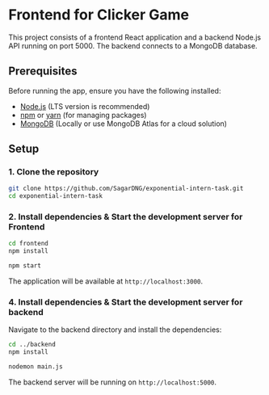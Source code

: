 # Frontend for Clicker Game

This project consists of a frontend React application and a backend Node.js API running on port 5000. The backend connects to a MongoDB database.

## Prerequisites

Before running the app, ensure you have the following installed:

- [Node.js](https://nodejs.org/) (LTS version is recommended)
- [npm](https://www.npmjs.com/) or [yarn](https://yarnpkg.com/) (for managing packages)
- [MongoDB](https://www.mongodb.com/try/download/community) (Locally or use MongoDB Atlas for a cloud solution)

## Setup

### 1. Clone the repository

```bash
git clone https://github.com/SagarDNG/exponential-intern-task.git
cd exponential-intern-task
```

### 2. Install dependencies & Start the development server for Frontend

```bash
cd frontend
npm install
```

```bash
npm start
```

The application will be available at `http://localhost:3000`.

### 4. Install dependencies & Start the development server for backend

Navigate to the backend directory and install the dependencies:

```bash
cd ../backend
npm install
```

```bash
nodemon main.js
```

The backend server will be running on `http://localhost:5000`.
